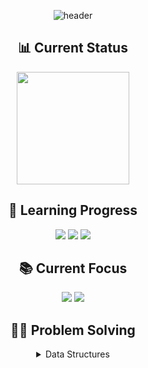 <div align="center">

![header](https://capsule-render.vercel.app/api?type=transparent&color=39FF14&height=150&section=header&text=Algorithm%20Study&fontSize=70&animation=fadeIn&fontColor=39FF14&desc=Problem%20Solving%20Repository&descSize=25&descAlignY=75)

## 📊 Current Status
<p align="center">
  <a href="https://solved.ac/profile/anximusic7"><img height="180em" src="http://mazassumnida.wtf/api/v2/generate_badge?boj=anximusic7"/></a>
</p>

## 🎯 Learning Progress
<p align="center">
  <img src="https://img.shields.io/badge/Data_Structures-007396?style=for-the-badge&logo=java&logoColor=white"/>
  <img src="https://img.shields.io/badge/Algorithms-FF6B6B?style=for-the-badge&logo=TheAlgorithms&logoColor=white"/>
  <img src="https://img.shields.io/badge/Problem_Solving-00599C?style=for-the-badge&logo=c%2B%2B&logoColor=white"/>
</p>

## 📚 Current Focus
<p align="center">
  <a href="https://blog.encrypted.gg/936"><img src="https://img.shields.io/badge/Advanced_Stack-FF6B6B?style=flat-square&logo=TheAlgorithms&logoColor=white"/></a>
  <a href="https://blog.encrypted.gg/935"><img src="https://img.shields.io/badge/Binary_Search-00599C?style=flat-square&logo=TheAlgorithms&logoColor=white"/></a>
</p>

## 🏃‍♂️ Problem Solving
<details>
<summary>Data Structures</summary>
<div align="center">
## 🏃‍♂️ Problem Solving
### 🏅 Difficulty Stats

<div align='center'>

`🥉 Bronze                      ` `0`
`🥈 Silver                      ` `16`
`🥇 Gold                        ` `2`
`💎 Platinum                    ` `0`
`👑 Diamond                     ` `0`
`🏆 Ruby                        ` `0`

**Total Solved: 18 Problems**
</div>

<details open>
<summary>Solved Problems by Category</summary>
<div align="center">

### Data Structures
🥈 [스택 (BOJ 10828)](Solutions/Baekjoon/10828.cpp)  
🥈 [큐 (BOJ 10845)](Solutions/Baekjoon/10845.cpp)  
🥈 [덱 (BOJ 10866)](Solutions/Baekjoon/10866.cpp)  
🥈 [에디터 (BOJ 1406)](Solutions/Baekjoon/1406.cpp)  
🥈 [스택 수열 (BOJ 1874)](Solutions/Baekjoon/1874.cpp)  
🥈 [균형잡힌 세상 (BOJ 4949)](Solutions/Baekjoon/4949.cpp)  


### Deque
🥈 [덱 (BOJ 10866)](Solutions/Baekjoon/10866.cpp)  
✅ [Deque Implementation Test](Solutions/DataStructures/_Tests/DequeTest/deque_test.cpp)


### Dp
🥇 [평범한 배낭 (BOJ 12865)](Solutions/Baekjoon/12865.cpp)  


### Implementation
🥈 [스택 (BOJ 10828)](Solutions/Baekjoon/10828.cpp)  
🥈 [덱 (BOJ 10866)](Solutions/Baekjoon/10866.cpp)  


### Knapsack
🥇 [평범한 배낭 (BOJ 12865)](Solutions/Baekjoon/12865.cpp)  


### Linked List
🥈 [에디터 (BOJ 1406)](Solutions/Baekjoon/1406.cpp)  
✅ [Linked List Implementation Test](Solutions/DataStructures/_Tests/LinkedListTest/linked_list_test.cpp)


### Queue
🥈 [큐 (BOJ 10845)](Solutions/Baekjoon/10845.cpp)  
✅ [Queue Implementation Test](Solutions/DataStructures/_Tests/QueueTest/queue_test.cpp)


### Stack
🥈 [스택 (BOJ 10828)](Solutions/Baekjoon/10828.cpp)  
🥈 [에디터 (BOJ 1406)](Solutions/Baekjoon/1406.cpp)  
🥈 [스택 수열 (BOJ 1874)](Solutions/Baekjoon/1874.cpp)  
🥈 [균형잡힌 세상 (BOJ 4949)](Solutions/Baekjoon/4949.cpp)  
✅ [Stack Implementation Test](Solutions/DataStructures/_Tests/StackTest/stack_test.cpp)


### String
🥈 [균형잡힌 세상 (BOJ 4949)](Solutions/Baekjoon/4949.cpp)  

</div>
</details>
  <img src="https://img.shields.io/badge/Git-F05032?style=for-the-badge&logo=git&logoColor=white"/>
</p>

## 📚 References
<p align="center">
  <a href="https://blog.encrypted.gg/category/강좌/실전%20알고리즘"><img src="https://img.shields.io/badge/BaaaaaaaaaaarkingDog_Algorithm_Lecture-11B48A?style=flat-square&logo=Vimeo&logoColor=white"/></a>
  <a href="https://www.acmicpc.net/"><img src="https://img.shields.io/badge/Baekjoon_Online_Judge-0076C0?style=flat-square&logo=Baidu&logoColor=white"/></a>
</p>

</div>
